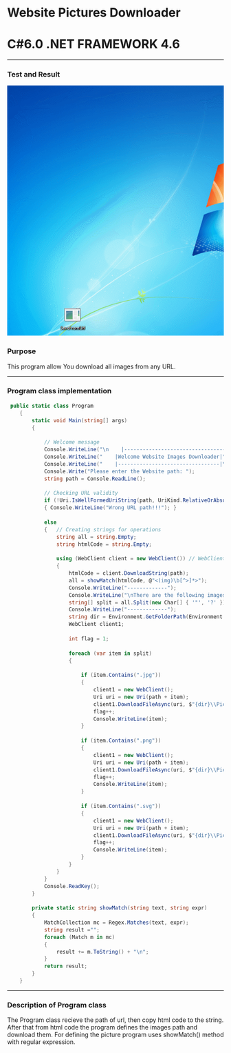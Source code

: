 # 
# Website Pictures Downloader
# C#6.0  .NET FRAMEWORK 4.6

----

### Test and Result

![gif source](https://github.com/shtigran/WebsitePicturesDownloader/blob/master/gif.gif)

### Purpose
This program allow You download all images from any URL.

----

### Program class implementation
```c#
 public static class Program
    {
        static void Main(string[] args)
        {

            // Welcome message
            Console.WriteLine("\n    |---------------------------------|");
            Console.WriteLine("    |Welcome Website Images Downloader|");
            Console.WriteLine("    |---------------------------------|\n\n");
            Console.Write("Please enter the Website path: ");
            string path = Console.ReadLine();

            // Checking URL validity          
            if (!Uri.IsWellFormedUriString(path, UriKind.RelativeOrAbsolute))
            { Console.WriteLine("Wrong URL path!!!"); }
             
            else
            {   // Creating strings for operations
                string all = string.Empty;
                string htmlCode = string.Empty;

                using (WebClient client = new WebClient()) // WebClient class inherits IDisposable 
                {
                    htmlCode = client.DownloadString(path);
                    all = showMatch(htmlCode, @"<(img)\b[^>]*>"); 
                    Console.WriteLine("-------------");
                    Console.WriteLine("\nThere are the following images: ");
                    string[] split = all.Split(new Char[] { '"', '?' });
                    Console.WriteLine("-------------");
                    string dir = Environment.GetFolderPath(Environment.SpecialFolder.Desktop);
                    WebClient client1;

                    int flag = 1;

                    foreach (var item in split)
                    {

                        if (item.Contains(".jpg"))
                        {
                            client1 = new WebClient();
                            Uri uri = new Uri(path + item);
                            client1.DownloadFileAsync(uri, $"{dir}\\Picture{flag}.jpg");
                            flag++;
                            Console.WriteLine(item);
                        }

                        if (item.Contains(".png"))
                        {
                            client1 = new WebClient();
                            Uri uri = new Uri(path + item);
                            client1.DownloadFileAsync(uri, $"{dir}\\Picture{flag}.png");
                            flag++;
                            Console.WriteLine(item);
                        }

                        if (item.Contains(".svg"))
                        {
                            client1 = new WebClient();
                            Uri uri = new Uri(path + item);
                            client1.DownloadFileAsync(uri, $"{dir}\\Picture{flag}.svg");
                            flag++;
                            Console.WriteLine(item);
                        }
                    }
                }
            }
            Console.ReadKey();
        }

        private static string showMatch(string text, string expr)
        {
            MatchCollection mc = Regex.Matches(text, expr);
            string result ="";
            foreach (Match m in mc)
            {
                result += m.ToString() + "\n";             
            }
            return result;
        }
    }
```
----

### Description of Program class
The Program class recieve the path of url, then copy html code to the string. After that from html code the program defines the images path and download them. For defining the picture program uses showMatch() method with regular expression.
